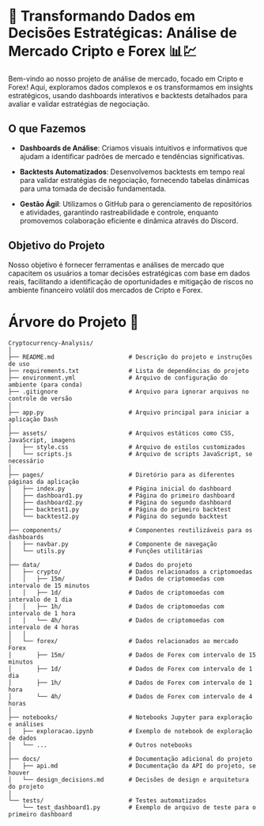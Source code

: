 # 🚀 Transformando Dados em Decisões Estratégicas: Análise de Mercado Cripto e Forex 📊💹

Bem-vindo ao nosso projeto de análise de mercado, focado em Cripto e Forex! Aqui, exploramos dados complexos e os transformamos em insights estratégicos, usando dashboards interativos e backtests detalhados para avaliar e validar estratégias de negociação.

## O que Fazemos

- **Dashboards de Análise**: Criamos visuais intuitivos e informativos que ajudam a identificar padrões de mercado e tendências significativas.

- **Backtests Automatizados**: Desenvolvemos backtests em tempo real para validar estratégias de negociação, fornecendo tabelas dinâmicas para uma tomada de decisão fundamentada.

- **Gestão Ágil**: Utilizamos o GitHub para o gerenciamento de repositórios e atividades, garantindo rastreabilidade e controle, enquanto promovemos colaboração eficiente e dinâmica através do Discord.

## Objetivo do Projeto

Nosso objetivo é fornecer ferramentas e análises de mercado que capacitem os usuários a tomar decisões estratégicas com base em dados reais, facilitando a identificação de oportunidades e mitigação de riscos no ambiente financeiro volátil dos mercados de Cripto e Forex.

# Árvore do Projeto 🌳

```plaintext
Cryptocurrency-Analysis/
│
├── README.md                     # Descrição do projeto e instruções de uso
├── requirements.txt              # Lista de dependências do projeto
├── environment.yml               # Arquivo de configuração do ambiente (para conda)
├── .gitignore                    # Arquivo para ignorar arquivos no controle de versão
│
├── app.py                        # Arquivo principal para iniciar a aplicação Dash
│
├── assets/                       # Arquivos estáticos como CSS, JavaScript, imagens
│   ├── style.css                 # Arquivo de estilos customizados
│   └── scripts.js                # Arquivo de scripts JavaScript, se necessário
│
├── pages/                        # Diretório para as diferentes páginas da aplicação
│   ├── index.py                  # Página inicial do dashboard
│   ├── dashboard1.py             # Página do primeiro dashboard
│   ├── dashboard2.py             # Página do segundo dashboard
│   ├── backtest1.py              # Página do primeiro backtest
│   └── backtest2.py              # Página do segundo backtest
│
├── components/                   # Componentes reutilizáveis para os dashboards
│   ├── navbar.py                 # Componente de navegação
│   └── utils.py                  # Funções utilitárias
│
├── data/                         # Dados do projeto
│   ├── crypto/                   # Dados relacionados a criptomoedas
│   │   ├── 15m/                  # Dados de criptomoedas com intervalo de 15 minutos
│   │   ├── 1d/                   # Dados de criptomoedas com intervalo de 1 dia
│   │   ├── 1h/                   # Dados de criptomoedas com intervalo de 1 hora
│   │   └── 4h/                   # Dados de criptomoedas com intervalo de 4 horas
│   │
│   └── forex/                    # Dados relacionados ao mercado Forex
│       ├── 15m/                  # Dados de Forex com intervalo de 15 minutos
│       ├── 1d/                   # Dados de Forex com intervalo de 1 dia
│       ├── 1h/                   # Dados de Forex com intervalo de 1 hora
│       └── 4h/                   # Dados de Forex com intervalo de 4 horas
│
├── notebooks/                    # Notebooks Jupyter para exploração e análises
│   ├── exploracao.ipynb          # Exemplo de notebook de exploração de dados
│   └── ...                       # Outros notebooks
│
├── docs/                         # Documentação adicional do projeto
│   ├── api.md                    # Documentação da API do projeto, se houver
│   └── design_decisions.md       # Decisões de design e arquitetura do projeto
│
└── tests/                        # Testes automatizados
    └── test_dashboard1.py        # Exemplo de arquivo de teste para o primeiro dashboard
